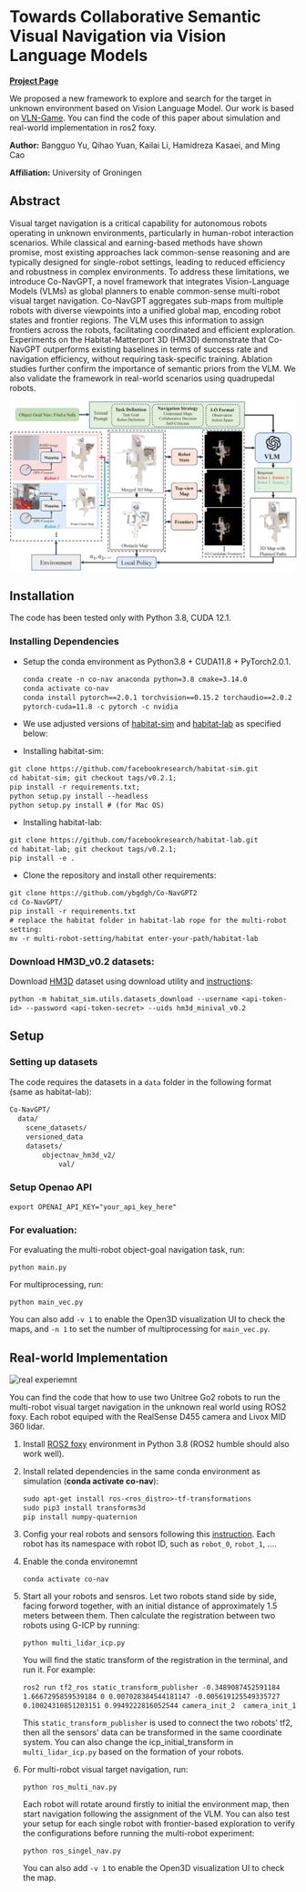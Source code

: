 
# Towards Collaborative Semantic Visual Navigation via Vision Language Models

[**Project Page**](https://sites.google.com/view/co-navgpt2)

We proposed a new framework to explore and search for the target in unknown environment based on Vision Language Model. Our work is based on [VLN-Game](https://sites.google.com/view/vln-game). You can find the code of this paper about simulation and real-world implementation in ros2 foxy.

**Author:** Bangguo Yu, Qihao Yuan, Kailai Li, Hamidreza Kasaei, and Ming Cao

**Affiliation:** University of Groningen

## Abstract

Visual target navigation is a critical capability for autonomous robots operating in unknown environments, particularly in human-robot interaction scenarios. While classical and  earning-based methods have shown promise, most existing approaches lack common-sense reasoning and are typically designed for single-robot settings, leading to reduced efficiency and robustness in complex environments. To address these limitations, we introduce Co-NavGPT, a novel framework that integrates Vision-Language Models (VLMs) as global planners to enable common-sense multi-robot visual target navigation. Co-NavGPT aggregates sub-maps from multiple robots with diverse viewpoints into a unified global map, encoding robot states and frontier regions. The VLM uses this information to assign frontiers across the robots, facilitating coordinated and efficient exploration. Experiments on the Habitat-Matterport 3D (HM3D) demonstrate that Co-NavGPT outperforms existing baselines in terms of success rate and navigation efficiency, without requiring task-specific training. Ablation studies further confirm the importance of semantic priors from the VLM. We also validate the framework in real-world scenarios using quadrupedal robots.

![image-20200706200822807](img/framework.png)

## Installation

The code has been tested only with Python 3.8, CUDA 12.1.

### Installing Dependencies
- Setup the conda environment as Python3.8 + CUDA11.8 + PyTorch2.0.1.
    ```
    conda create -n co-nav anaconda python=3.8 cmake=3.14.0
    conda activate co-nav
    conda install pytorch==2.0.1 torchvision==0.15.2 torchaudio==2.0.2 pytorch-cuda=11.8 -c pytorch -c nvidia
    ```

- We use adjusted versions of [habitat-sim](https://github.com/facebookresearch/habitat-sim) and [habitat-lab](https://github.com/facebookresearch/habitat-lab) as specified below:

- Installing habitat-sim:
```
git clone https://github.com/facebookresearch/habitat-sim.git
cd habitat-sim; git checkout tags/v0.2.1; 
pip install -r requirements.txt; 
python setup.py install --headless
python setup.py install # (for Mac OS)
```

- Installing habitat-lab:
```
git clone https://github.com/facebookresearch/habitat-lab.git
cd habitat-lab; git checkout tags/v0.2.1; 
pip install -e .
```

- Clone the repository and install other requirements:
```
git clone https://github.com/ybgdgh/Co-NavGPT2
cd Co-NavGPT/
pip install -r requirements.txt
# replace the habitat folder in habitat-lab rope for the multi-robot setting: 
mv -r multi-robot-setting/habitat enter-your-path/habitat-lab
```

### Download HM3D_v0.2 datasets:

Download [HM3D](https://aihabitat.org/datasets/hm3d/) dataset using download utility and [instructions](https://github.com/facebookresearch/habitat-sim/blob/main/DATASETS.md#habitat-matterport-3d-research-dataset-hm3d):
```
python -m habitat_sim.utils.datasets_download --username <api-token-id> --password <api-token-secret> --uids hm3d_minival_v0.2
```

## Setup


### Setting up datasets
The code requires the datasets in a `data` folder in the following format (same as habitat-lab):
```
Co-NavGPT/
  data/
    scene_datasets/
    versioned_data
    datasets/
        objectnav_hm3d_v2/
            val/
```

### Setup Openao API
```
export OPENAI_API_KEY="your_api_key_here"
```

### For evaluation: 
For evaluating the multi-robot object-goal navigation task, run:
```
python main.py
```
For multiprocessing, run:
```
python main_vec.py
```

You can also add `-v 1` to enable the Open3D visualization UI to check the maps, and `-n 1` to set the number of multiprocessing for `main_vec.py`.

## Real-world Implementation

![real experiemnt](img/real.png)

You can find the code that how to use two Unitree Go2 robots to run the multi-robot visual target navigation in the unknown real world using ROS2 foxy. Each robot equiped with the RealSense D455 camera and Livox MID 360 lidar.

1. Install [ROS2 foxy](https://docs.ros.org/en/foxy/Installation.html) environment in Python 3.8 (ROS2 humble should also work well).

2. Install related dependencies in the same conda environment as simulation (**conda activate co-nav**):
    ```
    sudo apt-get install ros-<ros_distro>-tf-transformations
    sudo pip3 install transforms3d
    pip install numpy-quaternion
    ```
3. Config your real robots and sensors following this [instruction](https://docs.ros.org/en/foxy/Installation.html). Each robot has its namespace with robot ID, such as `robot_0`, `robot_1`, ....
4. Enable the conda environemnt
   ```
   conda activate co-nav
   ```
5. Start all your robots and sensros. Let two robots stand side by side, facing forword together, with an initial distance of approximately 1.5 meters between them. Then calculate the registration between two robots using G-ICP by running:
   ```
   python multi_lidar_icp.py
   ```
   You will find the static transform of the registration in the terminal, and run it. For example:
   ```
   ros2 run tf2_ros static_transform_publisher -0.3489087452591184 1.6667295859539184 0 0.007028384544181147 -0.005619125549335727 0.10024310851203151 0.9949222816052544 camera_init_2  camera_init_1
   ```
   This `static_transform_publisher` is used to connect the two robots' tf2, then all the sensors' data can be transformed in the same coordinate system. You can also change the icp_initial_transform in `multi_lidar_icp.py` based on the formation of your robots.

6. For multi-robot visual target navigation, run:
   ```
   python ros_multi_nav.py
   ```
   Each robot will rotate around firstly to initial the environment map, then start navigation following the assignment of the VLM. You can also test your setup for each single robot with frontier-based exploration to verify the configurations before running the multi-robot experiment:
   ```
   python ros_singel_nav.py 
   ```

   You can also add `-v 1` to enable the Open3D visualization UI to check the map.



